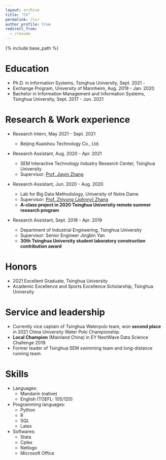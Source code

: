 ```yaml
---
layout: archive
title: "CV"
permalink: /cv/
author_profile: true
redirect_from:
  - /resume
---
```


{% include base_path %}

Education
======
* Ph.D. in Information Systems, Tsinghua University, Sept. 2021 - 
* Exchange Program, University of Mannheim, Aug. 2019 - Jan. 2020
* Bachelor in Information Management and Information Systems, Tsinghua University, Sept. 2017 - Jun. 2021

Research & Work experience
======
* Research Intern, May 2021 - Sept. 2021
  * Beijing Kuaishou Technology Co., Ltd.

* Research Assistant, Aug. 2020 - Apr. 2021
  * SEM Interactive Technology Industry Research Center, Tsinghua University
  * Supervisor: [Prof. Jiayin Zhang](https://www.sem.tsinghua.edu.cn/en/info/1218/7596.htm)

* Research Assistant, Jun. 2020 - Aug. 2020
  * Lab for Big Data Methodology, University of Notre Dame
  * Supervisor: [Prof. Zhiyong (Johnny) Zhang](https://psychology.nd.edu/faculty/zhiyong-johnny-zhang/)
  * **A-class project in 2020 Tsinghua University remote summer research program**

* Research Assistant, Sept. 2018 - Apr. 2019
  * Department of Industrial Engineering, Tsinghua University
  * Supervisor: Senior Engineer Jingbin Yan
  * **30th Tsinghua University student laboratory construction contribution award**

Honors
===
* 2021 Excellent Graduate, Tsinghua University
* Academic Excellence and Sports Excellence Scholarship, Tsinghua University
  
Service and leadership
======
* Currently vice captain of Tsinghua Waterpolo team, won **second place** in 2021 China University Water Polo Championship. 
* **Local Champion** (Mainland China) in EY NextWave Data Science Challenge 2019. 
* Former leader of Tsinghua SEM swimming team and long-distance running team.

Skills
======
* Languages:
  * Mandarin (native)
  * English (TOEFL: 105/120)
* Programming languages:
  * Python
  * R
  * SQL
  * Latex
* Softwares:
  * Stata
  * Cplex
  * Netlogo
  * Microsoft Office

